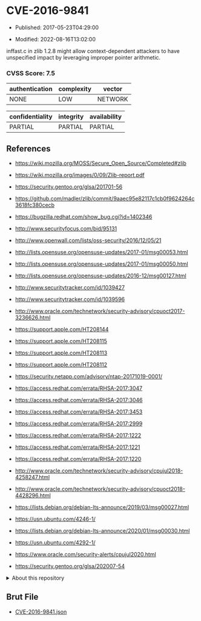 # CVE-2016-9841

- Published: 2017-05-23T04:29:00

- Modified: 2022-08-16T13:02:00

inffast.c in zlib 1.2.8 might allow context-dependent attackers to have unspecified impact by leveraging improper pointer arithmetic.

### CVSS Score: **7.5**

| authentication | complexity | vector |
| --- | --- | --- |
| NONE | LOW | NETWORK |

| confidentiality | integrity | availability |
| --- | --- | --- |
| PARTIAL | PARTIAL | PARTIAL |

## References

* https://wiki.mozilla.org/MOSS/Secure_Open_Source/Completed#zlib

* https://wiki.mozilla.org/images/0/09/Zlib-report.pdf

* https://security.gentoo.org/glsa/201701-56

* https://github.com/madler/zlib/commit/9aaec95e82117c1cb0f9624264c3618fc380cecb

* https://bugzilla.redhat.com/show_bug.cgi?id=1402346

* http://www.securityfocus.com/bid/95131

* http://www.openwall.com/lists/oss-security/2016/12/05/21

* http://lists.opensuse.org/opensuse-updates/2017-01/msg00053.html

* http://lists.opensuse.org/opensuse-updates/2017-01/msg00050.html

* http://lists.opensuse.org/opensuse-updates/2016-12/msg00127.html

* http://www.securitytracker.com/id/1039427

* http://www.securitytracker.com/id/1039596

* http://www.oracle.com/technetwork/security-advisory/cpuoct2017-3236626.html

* https://support.apple.com/HT208144

* https://support.apple.com/HT208115

* https://support.apple.com/HT208113

* https://support.apple.com/HT208112

* https://security.netapp.com/advisory/ntap-20171019-0001/

* https://access.redhat.com/errata/RHSA-2017:3047

* https://access.redhat.com/errata/RHSA-2017:3046

* https://access.redhat.com/errata/RHSA-2017:3453

* https://access.redhat.com/errata/RHSA-2017:2999

* https://access.redhat.com/errata/RHSA-2017:1222

* https://access.redhat.com/errata/RHSA-2017:1221

* https://access.redhat.com/errata/RHSA-2017:1220

* http://www.oracle.com/technetwork/security-advisory/cpujul2018-4258247.html

* http://www.oracle.com/technetwork/security-advisory/cpuoct2018-4428296.html

* https://lists.debian.org/debian-lts-announce/2019/03/msg00027.html

* https://usn.ubuntu.com/4246-1/

* https://lists.debian.org/debian-lts-announce/2020/01/msg00030.html

* https://usn.ubuntu.com/4292-1/

* https://www.oracle.com/security-alerts/cpujul2020.html

* https://security.gentoo.org/glsa/202007-54

<details>
<summary>About this repository</summary> 

  This repository is part of the project [Live Hack CVE](https://github.com/Live-Hack-CVE). Main website can be found [www.live-hack.org](https://www.live-hack.org) 
  
  Made by [Sn0wAlice](https://github.com/Sn0wAlice) for the people that care about security and need to have a feed of the latest CVEs. Hope you enjoy it, don't forget to star the repo and follow me on [Twitter](https://twitter.com/Sn0wAlice) and [Github](https://github.com/Sn0wAlice). And that is my [personnal website](https://www.alice-snow.me/)

  - [Home Page](https://github.com/Live-Hack-CVE)
  - [Framework](https://github.com/Live-Hack-CVE/cve-framework)
  - [CVE database](https://github.com/Live-Hack-CVE/full_database)
  - [Changelog](https://github.com/Live-Hack-CVE/Changelog)
</details>

## Brut File

* [CVE-2016-9841.json](https://raw.githubusercontent.com/Live-Hack-CVE/full_database/main/cves/2016/CVE-2016-9841.json)

